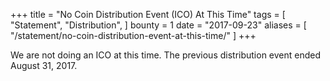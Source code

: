+++
title = "No Coin Distribution Event (ICO) At This Time"
tags = [
    "Statement",
    "Distribution",
]
bounty = 1
date = "2017-09-23"
aliases = [
	"/statement/no-coin-distribution-event-at-this-time/"
]
+++

We are not doing an ICO at this time.
The previous distribution event ended August 31, 2017.
